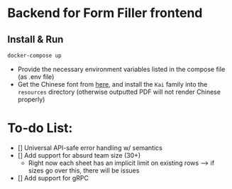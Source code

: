 # Backend for Form Filler frontend
## Install & Run
```bash
docker-compose up
```
- Provide the necessary environment variables listed in the compose file (as .env file)
- Get the Chinese font from [here](https://data.gov.tw/dataset/5961), and install the `Kai` family into the `resources` directory (otherwise outputted PDF will not render Chinese properly)

# To-do List:
- [] Universal API-safe error handling w/ semantics
- [] Add support for absurd team size (30+)
    - Right now each sheet has an implicit limit on existing rows --> if sizes go over this, there will be issues
- [] Add support for gRPC
